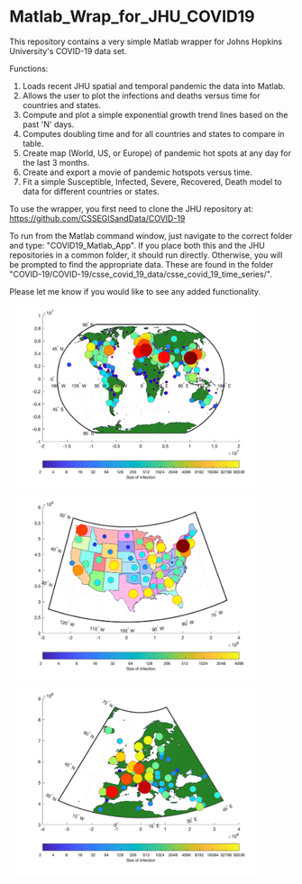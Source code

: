 # Matlab_Wrap_for_JHU_COVID19

This repository contains a very simple Matlab wrapper for Johns Hopkins University's COVID-19 data set.

Functions:
1) Loads recent JHU spatial and temporal pandemic the data into Matlab.
2) Allows the user to plot the infections and deaths versus time for countries and states.
3) Compute and plot a simple exponential growth trend lines based on the past 'N' days.
4) Computes doubling time and for all countries and states to compare in table.
5) Create map (World, US, or Europe) of pandemic hot spots at any day for the last 3 months.  
6) Create and export a movie of pandemic hotspots versus time.
7) Fit a simple Susceptible, Infected, Severe, Recovered, Death model to data for different countries or states.

To use the wrapper, you first need to clone the JHU repository at: https://github.com/CSSEGISandData/COVID-19

To run from the Matlab command window, just navigate to the correct folder and type: "COVID19_Matlab_App". If you place both this and the JHU repositories in a common folder, it should run directly.  Otherwise, you will be prompted to find the appropriate data.  These are found in the folder "COVID-19/COVID-19/csse_covid_19_data/csse_covid_19_time_series/".

Please let me know if you would like to see any added functionality. 

<img src="screenshots/World.png" width="450"> <img src="screenshots/US.png" width="450"> <img src="screenshots/Europe.png" width="450">
